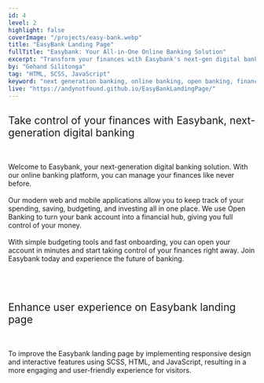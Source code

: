 ```yaml
---
id: 4
level: 2
highlight: false
coverImage: "/projects/easy-bank.webp"
title: "EasyBank Landing Page"
fullTitle: "Easybank: Your All-in-One Online Banking Solution"
excerpt: "Transform your finances with Easybank's next-gen digital banking. One account for spending, saving, budgeting, and investing. Open in minutes."
by: "Gohand Silitonga"
tag: "HTML, SCSS, JavaScript"
keyword: "next generation banking, online banking, open banking, financial hub, budgeting, investments, fast onboarding, digital banking, Easybank"
live: "https://andynotfound.github.io/EasyBankLandingPage/"
---
```


<style>
  ul {
    list-style-type: none;
    margin: 0;
    padding: 0;
  }
  
  li {
    margin: 0 0 0 1em;
    padding: 0;
    position: relative;
  }
  
  li:before {
    content: "";
    position: absolute;
    top: 0.85em;
    left: -1em;
    width: 0.3em;
    height: 0.3em;
    background-color: black;
    border-radius: 50%;
  }
</style>

<h2 style="font-weight: 400;">Take control of your finances with Easybank, next-generation digital banking</h2>
<br>
<p>
    Welcome to Easybank, your next-generation digital banking solution. With our online banking platform, you can manage your finances like never before. 
    <br><br>
    Our modern web and mobile applications allow you to keep track of your spending, saving, budgeting, and investing all in one place. We use Open Banking to turn your bank account into a financial hub, giving you full control of your money. 
    <br><br>
    With simple budgeting tools and fast onboarding, you can open your account in minutes and start taking control of your finances right away. Join Easybank today and experience the future of banking.
</p>
<br>

<br>
<h2 style="font-weight: 400;">Enhance user experience on Easybank landing page</h2>
<br>
<p>
    To improve the Easybank landing page by implementing responsive design and interactive features using SCSS, HTML, and JavaScript, resulting in a more engaging and user-friendly experience for visitors.
</p>
<br>
